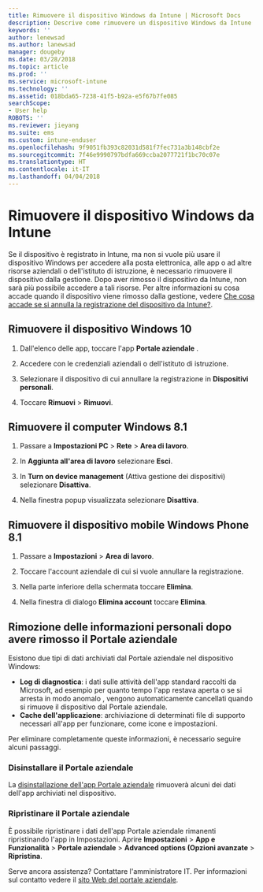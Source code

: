 ```yaml
---
title: Rimuovere il dispositivo Windows da Intune | Microsoft Docs
description: Descrive come rimuovere un dispositivo Windows da Intune
keywords: ''
author: lenewsad
ms.author: lanewsad
manager: dougeby
ms.date: 03/28/2018
ms.topic: article
ms.prod: ''
ms.service: microsoft-intune
ms.technology: ''
ms.assetid: 018bda65-7238-41f5-b92a-e5f67b7fe085
searchScope:
- User help
ROBOTS: ''
ms.reviewer: jieyang
ms.suite: ems
ms.custom: intune-enduser
ms.openlocfilehash: 9f9051fb393c82031d581f7fec731a3b148cbf2e
ms.sourcegitcommit: 7f46e9990797bdfa669ccba2077721f1bc70c07e
ms.translationtype: HT
ms.contentlocale: it-IT
ms.lasthandoff: 04/04/2018
---
```

# <a name="remove-your-windows-device-from-intune"></a>Rimuovere il dispositivo Windows da Intune

Se il dispositivo è registrato in Intune, ma non si vuole più usare il dispositivo Windows per accedere alla posta elettronica, alle app o ad altre risorse aziendali o dell'istituto di istruzione, è necessario rimuovere il dispositivo dalla gestione. Dopo aver rimosso il dispositivo da Intune, non sarà più possibile accedere a tali risorse. Per altre informazioni su cosa accade quando il dispositivo viene rimosso dalla gestione, vedere [Che cosa accade se si annulla la registrazione del dispositivo da Intune?](what-happens-if-you-unenroll-your-device-from-intune-windows.md).

## <a name="remove-your-windows-10-device"></a>Rimuovere il dispositivo Windows 10

1.  Dall'elenco delle app, toccare l'app **Portale aziendale** .

2.  Accedere con le credenziali aziendali o dell'istituto di istruzione.

3.  Selezionare il dispositivo di cui annullare la registrazione in **Dispositivi personali**.

4.  Toccare **Rimuovi** &gt; **Rimuovi**.

## <a name="remove-your-windows-81-computer"></a>Rimuovere il computer Windows 8.1

1.  Passare a **Impostazioni PC** &gt; **Rete** &gt; **Area di lavoro**.

2.  In **Aggiunta all'area di lavoro** selezionare **Esci**.

3.  In **Turn on device management** (Attiva gestione dei dispositivi) selezionare **Disattiva**.

4.  Nella finestra popup visualizzata selezionare **Disattiva**.

## <a name="remove-your-windows-phone-81-mobile-device"></a>Rimuovere il dispositivo mobile Windows Phone 8.1

1.  Passare a **Impostazioni** &gt; **Area di lavoro**.

2.  Toccare l'account aziendale di cui si vuole annullare la registrazione.

3.  Nella parte inferiore della schermata toccare **Elimina**.

4.  Nella finestra di dialogo **Elimina account** toccare **Elimina**.

## <a name="removing-your-personal-information-after-removing-the-company-portal"></a>Rimozione delle informazioni personali dopo avere rimosso il Portale aziendale

Esistono due tipi di dati archiviati dal Portale aziendale nel dispositivo Windows:

-   **Log di diagnostica**: i dati sulle attività dell'app standard raccolti da Microsoft, ad esempio per quanto tempo l'app restava aperta o se si arresta in modo anomalo , vengono automaticamente cancellati quando si rimuove il dispositivo dal Portale aziendale.
-   **Cache dell'applicazione**: archiviazione di determinati file di supporto necessari all'app per funzionare, come icone e impostazioni.

Per eliminare completamente queste informazioni, è necessario seguire alcuni passaggi.

### <a name="uninstall-the-company-portal"></a>Disinstallare il Portale aziendale  

La [disinstallazione dell'app Portale aziendale](https://support.microsoft.com/help/4028003/windows-10-uninstall-apps-and-programs) rimuoverà alcuni dei dati dell'app archiviati nel dispositivo.  

### <a name="reset-the-company-portal"></a>Ripristinare il Portale aziendale

È possibile ripristinare i dati dell'app Portale aziendale rimanenti ripristinando l'app in Impostazioni. Aprire **Impostazioni** > **App e Funzionalità** > **Portale aziendale** > **Advanced options (Opzioni avanzate** > **Ripristina**.

Serve ancora assistenza? Contattare l'amministratore IT. Per informazioni sul contatto vedere il [sito Web del portale aziendale](https://portal.manage.microsoft.com#HelpDeskDialog).